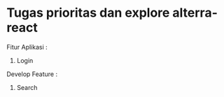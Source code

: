 # Tugas prioritas dan explore alterra-react

Fitur Aplikasi :

1. Login

Develop Feature : 
1. Search
